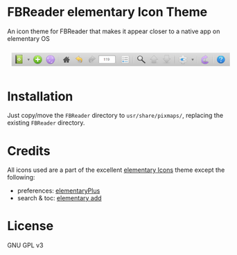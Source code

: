# FBReader elementary Icon Theme
An icon theme for FBReader that makes it appear closer to a native app on elementary OS

<img src="/elementary-fbreader.png" align="centre"
width="800" hspace="10" vspace="10">

# Installation
Just copy/move the `FBReader` directory to `usr/share/pixmaps/`, replacing the existing `FBReader` directory.

# Credits
All icons used are a part of the excellent [elementary Icons](https://github.com/elementary/icons) theme except the following:
- preferences: [elementaryPlus](https://github.com/mank319/elementaryPlus)
- search & toc: [elementary add](https://github.com/varlesh/elementary-add)

# License
GNU GPL v3

